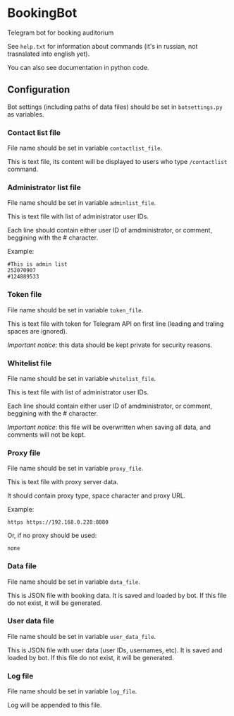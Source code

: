 # BookingBot

Telegram bot for booking auditorium

See `help.txt` for information about commands (it's in russian, not trasnslated into english yet).

You can also see documentation in python code.

## Configuration

Bot settings (including paths of data files) should be set in `botsettings.py` as variables.

### Contact list file

File name should be set in variable `contactlist_file`.

This is text file, its content will be displayed to users who type `/contactlist` command.

### Administrator list file

File name should be set in variable `adminlist_file`.

This is text file with list of administrator user IDs.

Each line should contain either user ID of amdministrator, or comment, beggining with the # character.

Example:

```text
#This is admin list
252070907
#124889533
```

### Token file

File name should be set in variable `token_file`.

This is text file with token for Telegram API on first line (leading and traling spaces are ignored).

*Important notice*: this data should be kept private for security reasons.

### Whitelist file

File name should be set in variable `whitelist_file`.

This is text file with list of administrator user IDs.

Each line should contain either user ID of amdministrator, or comment, beggining with the # character.

*Important notice*: this file will be overwritten when saving all data, and comments will not be kept.

### Proxy file

File name should be set in variable `proxy_file`.

This is text file with proxy server data.

It should contain proxy type, space character and proxy URL.

Example:

```text
https https://192.168.0.228:8080
```

Or, if no proxy should be used:

```text
none
```

### Data file

File name should be set in variable `data_file`.

This is JSON file with booking data. It is saved and loaded by bot. If this file do not exist, it will be generated.

### User data file

File name should be set in variable `user_data_file`.

This is JSON file with user data (user IDs, usernames, etc). It is saved and loaded by bot. If this file do not exist, it will be generated.

### Log file

File name should be set in variable `log_file`.

Log will be appended to this file.
